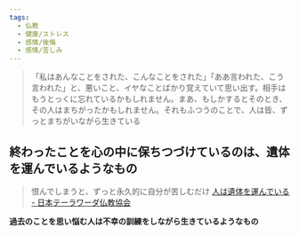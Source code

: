 ```yaml
---
tags:
  - 仏教
  - 健康/ストレス
  - 感情/後悔
  - 感情/苦しみ
---
```

>「私はあんなことをされた、こんなことをされた」「ああ言われた、こう言われた」と、悪いこと、イヤなことばかり覚えていて思い出す。相手はもうとっくに忘れているかもしれません。まあ、もしかするとそのとき、その人はまちがったかもしれません。それもふつうのことで、人は皆、ずっとまちがいながら生きている

## 終わったことを心の中に保ちつづけているのは、遺体を運んでいるようなもの

>恨んでしまうと、ずっと永久的に自分が苦しむだけ
>[人は遺体を運んでいる - 日本テーラワーダ仏教協会](https://j-theravada.com/dhamma/oriori/%E4%BA%BA%E3%81%AF%E9%81%BA%E4%BD%93%E3%82%92%E9%81%8B%E3%82%93%E3%81%A7%E3%81%84%E3%82%8B/)

**過去のことを思い悩む人は不幸の訓練をしながら生きているようなもの**

